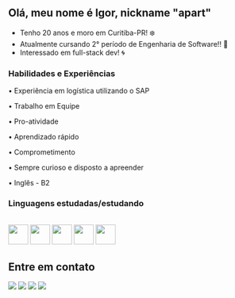 ## Olá, meu nome é Igor, nickname "apart"

 - Tenho 20 anos e moro em Curitiba-PR! ❄️
 - Atualmente cursando 2° período de Engenharia de Software!! 🌵
 - Interessado em full-stack dev! 🌀


### Habilidades e Experiências
 <p>• Experiência em logística utilizando o SAP</p>
 <p>• Trabalho em Equipe</p>
 <p>• Pro-atividade</p>
 <p>• Aprendizado rápido</p>
 <p>• Comprometimento</p>
 <p>• Sempre curioso e disposto a apreender</p>
 <p>• Inglês - B2</p>

### Linguagens estudadas/estudando
<div style="display: inline_block"><br>
  <img align="center alt="Igor-C" height="40" width="40" src="https://carlacastanho.github.io/Material-de-APC/assets/images/linguagem-C.png">
  <img align="center alt="Igor-JS" height="40" width="40" src="https://hcode.azureedge.net/courses/JSFULL/squad_1632447026532.png">
  <img align="center alt="Igor-HT" height="40" width="40" src="https://cdn.jsdelivr.net/gh/devicons/devicon/icons/html5/html5-original.svg">
  <img align="center alt="Igor-CS" height="40" width="40" src="https://cdn.jsdelivr.net/gh/devicons/devicon/icons/css3/css3-original.svg">
  <img align="center alt="Igor-CS" height="40" width="40" src="https://cdn.jsdelivr.net/gh/devicons/devicon/icons/mysql/mysql-original.svg"> 
</div>

## Entre em contato

<div>
  <a href="https://instagram.com/igru.smeone" target="_blank"><img src="https://img.shields.io/badge/-Instagram-%23E4405F?style=for-the-badge&logo=instagram&logoColor=white" target="_blank"></a>
  <a href="https://twitch.tv/apartvlr" target="_blank"><img src="https://img.shields.io/badge/Twitch-9146FF?style=for-the-badge&logo=twitch&logoColor=white"target="_blank"></a>
  <a href="https://br.linkedin.com/in/igor-felipe-viana-7b813b207" target="_blank"><img src="https://img.shields.io/badge/LinkedIn-0077B5?style=for-the-badge&logo=linkedin&logoColor=white"target="_blank"></a>
 <a href = "mailto:contact.jojigor@gmail.com" target="_blank"><img src="https://img.shields.io/badge/Gmail-D14836?style=for-the-badge&logo=gmail&logoColor=white" target="_blank"></a>
</div>







